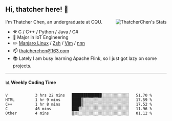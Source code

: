 ## Hi, thatcher here! :wave:

<img align="right" src="https://github-readme-stats.vercel.app/api?username=thatcherchen&title_color=333&text_color=777" alt="ThatcherChen's Stats" >

I'm Thatcher Chen, an undergraduate at CQU.

- :hammer_and_pick:  C / C++ / Python / Java / C# 
- :seedling:  Major in IoT Engineering
- :pencil2: [Manjaro Linux](https://github.com/manjaro) / [Zsh](https://github.com/zsh-users/zsh) / [Vim](https://github.com/vim/vim) / [nnn](https://github.com/jarun/nnn)
- :mailbox: thatcherchen@163.com
- :books: Lately I am busy learning Apache Flink, so I just got lazy on some projects.

---

#### :bar_chart: Weekly Coding Time

<!--START_SECTION:waka-->

```text
V            3 hrs 22 mins   █████████████░░░░░░░░░░░░   51.70 %
HTML         1 hr 9 mins     ████▒░░░░░░░░░░░░░░░░░░░░   17.59 %
C++          1 hr 8 mins     ████▒░░░░░░░░░░░░░░░░░░░░   17.52 %
C            46 mins         ███░░░░░░░░░░░░░░░░░░░░░░   11.96 %
Other        4 mins          ▒░░░░░░░░░░░░░░░░░░░░░░░░   01.12 %
```

<!--END_SECTION:waka-->
